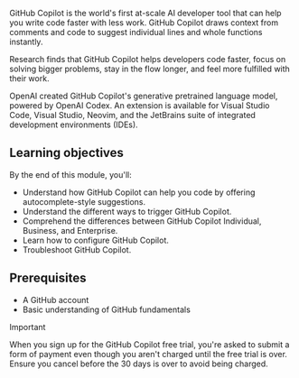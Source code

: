GitHub Copilot is the world's first at-scale AI developer tool that can help you write code faster with less work. GitHub Copilot draws context from comments and code to suggest individual lines and whole functions instantly.

Research finds that GitHub Copilot helps developers code faster, focus on solving bigger problems, stay in the flow longer, and feel more fulfilled with their work.

OpenAI created GitHub Copilot's generative pretrained language model, powered by OpenAI Codex. An extension is available for Visual Studio Code, Visual Studio, Neovim, and the JetBrains suite of integrated development environments (IDEs).

## Learning objectives

By the end of this module, you'll:

- Understand how GitHub Copilot can help you code by offering autocomplete-style suggestions.
- Understand the different ways to trigger GitHub Copilot.
- Comprehend the differences between GitHub Copilot Individual, Business, and Enterprise.
- Learn how to configure GitHub Copilot.
- Troubleshoot GitHub Copilot.

## Prerequisites

- A GitHub account
- Basic understanding of GitHub fundamentals

> [!IMPORTANT]
> When you sign up for the GitHub Copilot free trial, you're asked to submit a form of payment even though you aren't charged until the free trial is over. Ensure you cancel before the 30 days is over to avoid being charged.
